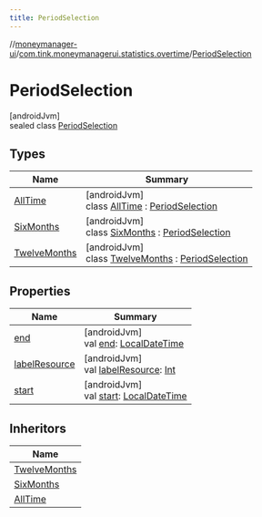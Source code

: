 ```yaml
---
title: PeriodSelection
---
```

//[moneymanager-ui](../../../index.html)/[com.tink.moneymanagerui.statistics.overtime](../index.html)/[PeriodSelection](index.html)



# PeriodSelection



[androidJvm]\
sealed class [PeriodSelection](index.html)



## Types


| Name | Summary |
|---|---|
| [AllTime](-all-time/index.html) | [androidJvm]<br>class [AllTime](-all-time/index.html) : [PeriodSelection](index.html) |
| [SixMonths](-six-months/index.html) | [androidJvm]<br>class [SixMonths](-six-months/index.html) : [PeriodSelection](index.html) |
| [TwelveMonths](-twelve-months/index.html) | [androidJvm]<br>class [TwelveMonths](-twelve-months/index.html) : [PeriodSelection](index.html) |


## Properties


| Name | Summary |
|---|---|
| [end](end.html) | [androidJvm]<br>val [end](end.html): [LocalDateTime](https://developer.android.com/reference/kotlin/java/time/LocalDateTime.html) |
| [labelResource](label-resource.html) | [androidJvm]<br>val [labelResource](label-resource.html): [Int](https://kotlinlang.org/api/latest/jvm/stdlib/kotlin/-int/index.html) |
| [start](start.html) | [androidJvm]<br>val [start](start.html): [LocalDateTime](https://developer.android.com/reference/kotlin/java/time/LocalDateTime.html) |


## Inheritors


| Name |
|---|
| [TwelveMonths](-twelve-months/index.html) |
| [SixMonths](-six-months/index.html) |
| [AllTime](-all-time/index.html) |

